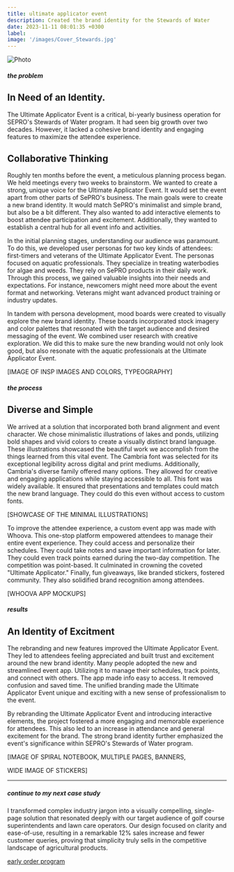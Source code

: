 ```yaml
---
title: ultimate applicator event
description: Created the brand identity for the Stewards of Water
date: 2023-11-11 08:01:35 +0300
label:
image: '/images/Cover_Stewards.jpg'
---
```


![Photo](/images/STOW-Cover3.png#wide)

##### the problem
## In Need of an Identity. 
The Ultimate Applicator Event is a critical, bi-yearly business operation for SEPRO's Stewards of Water program. It had seen big growth over two decades. However, it lacked a cohesive brand identity and engaging features to maximize the attendee experience.

## Collaborative Thinking
Roughly ten months before the event, a meticulous planning process began. We held meetings every two weeks to brainstorm. We wanted to create a strong, unique voice for the Ultimate Applicator Event. It would set the event apart from other parts of SePRO's business. The main goals were to create a new brand identity. It would match SePRO's minimalist and simple brand, but also be a bit different. They also wanted to add interactive elements to boost attendee participation and excitement. Additionally, they wanted to establish a central hub for all event info and activities.

In the initial planning stages, understanding our audience was paramount. To do this, we developed user personas for two key kinds of attendees: first-timers and veterans of the Ultimate Applicator Event. The personas focused on aquatic professionals. They specialize in treating waterbodies for algae and weeds. They rely on SePRO products in their daily work. Through this process, we gained valuable insights into their needs and expectations. For instance, newcomers might need more about the event format and networking. Veterans might want advanced product training or industry updates.

In tandem with persona development, mood boards were created to visually explore the new brand identity. These boards incorporated stock imagery and color palettes that resonated with the target audience and desired messaging of the event. We combined user research with creative exploration. We did this to make sure the new branding would not only look good, but also resonate with the aquatic professionals at the Ultimate Applicator Event.

[IMAGE OF INSP IMAGES AND COLORS, TYPEOGRAPHY]

##### the process
## Diverse and Simple
We arrived at a solution that incorporated both brand alignment and event character. We chose minimalistic illustrations of lakes and ponds, utilizing bold shapes and vivid colors to create a visually distinct brand language. These illustrations showcased the beautiful work we accomplish from the things learned from this vital event. The Cambria font was selected for its exceptional legibility across digital and print mediums. Additionally, Cambria's diverse family offered many options. They allowed for creative and engaging applications while staying accessible to all. This font was widely available. It ensured that presentations and templates could match the new brand language. They could do this even without access to custom fonts.

[SHOWCASE OF THE MINIMAL ILLUSTRATIONS]

To improve the attendee experience, a custom event app was made with Whoova. This one-stop platform empowered attendees to manage their entire event experience. They could access and personalize their schedules. They could take notes and save important information for later. They could even track points earned during the two-day competition. The competition was point-based. It culminated in crowning the coveted "Ultimate Applicator." Finally, fun giveaways, like branded stickers, fostered community. They also solidified brand recognition among attendees.

[WHOOVA APP MOCKUPS]

##### results
## An Identity of Excitment
The rebranding and new features improved the Ultimate Applicator Event. They led to attendees feeling appreciated and built trust and excitement around the new brand identity. Many people adopted the new and streamlined event app. Utilizing it to manage their schedules, track points, and connect with others. The app made info easy to access. It removed confusion and saved time. The unified branding made the Ultimate Applicator Event unique and exciting with a new sense of professionalism to the event.

By rebranding the Ultimate Applicator Event and introducing interactive elements, the project fostered a more engaging and memorable experience for attendees. This also led to an increase in attendance and general excitement for the brand. The strong brand identity further emphasized the event's significance within SEPRO's Stewards of Water program.

[IMAGE OF SPIRAL NOTEBOOK, MULTIPLE PAGES, BANNERS,

WIDE IMAGE OF STICKERS]

---

##### continue to my next case study
I transformed complex industry jargon into a visually compelling, single-page solution that resonated deeply with our target audience of golf course superintendents and lawn care operators. Our design focused on clarity and ease-of-use, resulting in a remarkable 12% sales increase and fewer customer queries, proving that simplicity truly sells in the competitive landscape of agricultural products.

<a href="https://keilub.com/projects/3-eop/">early order program</a>
